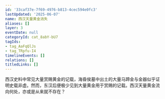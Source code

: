 ```yaml
---
id: '33caf37e-7f69-4976-b813-4cec594e0fc3'
lastUpdated: '2025-06-07'
name: 西汉天量黄金消失
aliases: []
layer: 3
eventDate: null
categoryId: cat_8abY-bU7
tagIds:
- tag_AaFqQlJs
- tag_TRpfu-I4
timelineEvents: []
relations: []
titledLinks: []
---
```

西汉史料中常见大量赏赐黄金的记载，海昏侯墓中出土的大量马蹄金与金器似乎证明史载非虚。然而，东汉后便极少见到大量黄金用于赏赐的记载。西汉天量黄金流向何处，亦或是从来就不存在？
